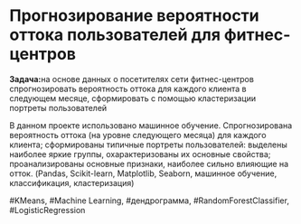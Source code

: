 # Прогнозирование вероятности оттока пользователей для фитнес-центров

 <b>Задача:</b>на основе данных о посетителях сети фитнес-центров спрогнозировать вероятность оттока для каждого клиента в следующем месяце, сформировать с помощью кластеризации портреты пользователей


В данном проекте использовано машинное обучение. Спрогнозирована вероятность
оттока (на уровне следующего месяца) для каждого клиента; сформированы типичные
портреты пользователей: выделены наиболее яркие группы, охарактеризованы их
основные свойства; проанализированы основные признаки, наиболее сильно влияющие
на отток. 
(Pandas, Scikit-learn, Matplotlib, Seaborn, машинное обучение, классификация, кластеризация)

#KMeans, #Machine Learning, #дендрограмма, #RandomForestClassifier,
#LogisticRegression
